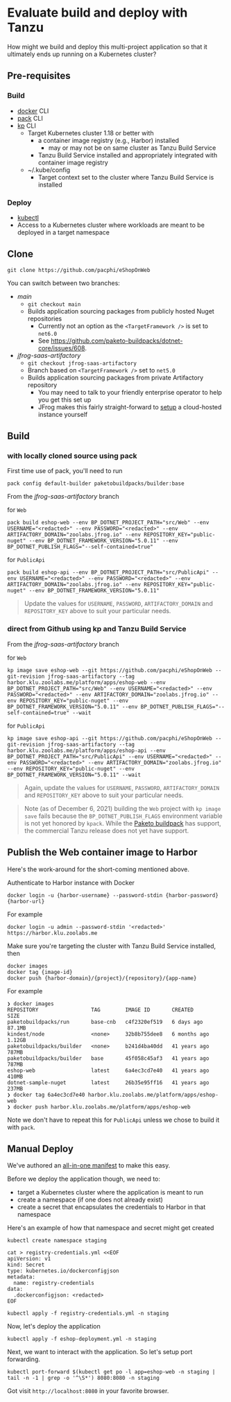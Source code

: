 # Evaluate build and deploy with Tanzu

How might we build and deploy this multi-project application so that it ultimately ends up running on a Kubernetes cluster?

## Pre-requisites

### Build

* [docker](https://docs.docker.com/get-docker/) CLI
* [pack](https://buildpacks.io/docs/tools/pack/#install) CLI
* [kp](https://github.com/vmware-tanzu/kpack-cli/releases) CLI
  * Target Kubernetes cluster 1.18 or better with
    * a container image registry (e.g., Harbor) installed
      * may or may not be on same cluster as Tanzu Build Service
    * Tanzu Build Service installed and appropriately integrated with container image registry
  * ~/.kube/config
    * Target context set to the cluster where Tanzu Build Service is installed

### Deploy

* [kubectl](https://kubernetes.io/docs/tasks/tools/#kubectl)
* Access to a Kubernetes cluster where workloads are meant to be deployed in a target namespace


## Clone

```
git clone https://github.com/pacphi/eShopOnWeb
```

You can switch between two branches:

* _main_
  * `git checkout main`
  * Builds application sourcing packages from publicly hosted Nuget repositories
    * Currently not an option as the `<TargetFramework />` is set to `net6.0`
    * See https://github.com/paketo-buildpacks/dotnet-core/issues/608.
* _jfrog-saas-artifactory_
  * `git checkout jfrog-saas-artifactory`
  * Branch based on `<TargetFramework />` set to `net5.0`
  * Builds application sourcing packages from private Artifactory repository
    * You may need to talk to your friendly enterprise operator to help you get this set up
    * JFrog makes this fairly straight-forward to [setup](https://jfrog.com/start-free/) a cloud-hosted instance yourself

## Build

### with locally cloned source using pack

First time use of pack, you'll need to run

```
pack config default-builder paketobuildpacks/builder:base
```

From the _jfrog-saas-artifactory_ branch

for `Web`

```
pack build eshop-web --env BP_DOTNET_PROJECT_PATH="src/Web" --env USERNAME="<redacted>" --env PASSWORD="<redacted>" --env ARTIFACTORY_DOMAIN="zoolabs.jfrog.io" --env REPOSITORY_KEY="public-nuget" --env BP_DOTNET_FRAMEWORK_VERSION="5.0.11" --env BP_DOTNET_PUBLISH_FLAGS="--self-contained=true"
```

for `PublicApi`

```
pack build eshop-api --env BP_DOTNET_PROJECT_PATH="src/PublicApi" --env USERNAME="<redacted>" --env PASSWORD="<redacted>" --env ARTIFACTORY_DOMAIN="zoolabs.jfrog.io" --env REPOSITORY_KEY="public-nuget" --env BP_DOTNET_FRAMEWORK_VERSION="5.0.11"
```

> Update the values for `USERNAME`, `PASSWORD`, `ARTIFACTORY_DOMAIN` and `REPOSITORY_KEY` above to suit your particular needs.


### direct from Github using kp and Tanzu Build Service

From the _jfrog-saas-artifactory_ branch

for `Web`

```
kp image save eshop-web --git https://github.com/pacphi/eShopOnWeb --git-revision jfrog-saas-artifactory --tag harbor.klu.zoolabs.me/platform/apps/eshop-web --env BP_DOTNET_PROJECT_PATH="src/Web" --env USERNAME="<redacted>" --env PASSWORD="<redacted>" --env ARTIFACTORY_DOMAIN="zoolabs.jfrog.io" --env REPOSITORY_KEY="public-nuget" --env BP_DOTNET_FRAMEWORK_VERSION="5.0.11" --env BP_DOTNET_PUBLISH_FLAGS="--self-contained=true" --wait
```

for `PublicApi`

```
kp image save eshop-api --git https://github.com/pacphi/eShopOnWeb --git-revision jfrog-saas-artifactory --tag harbor.klu.zoolabs.me/platform/apps/eshop-api --env BP_DOTNET_PROJECT_PATH="src/PublicApi" --env USERNAME="<redacted>" --env PASSWORD="<redacted>" --env ARTIFACTORY_DOMAIN="zoolabs.jfrog.io" --env REPOSITORY_KEY="public-nuget" --env BP_DOTNET_FRAMEWORK_VERSION="5.0.11" --wait
```

> Again, update the values for `USERNAME`, `PASSWORD`, `ARTIFACTORY_DOMAIN` and `REPOSITORY_KEY` above to suit your particular needs.

> Note (as of December 6, 2021) building the `Web` project with `kp image save` fails because the `BP_DOTNET_PUBLISH_FLAGS` environment variable is not yet honored by `kpack`.  While the [Paketo buildpack](https://github.com/paketo-buildpacks/dotnet-publish/pull/246) has support, the commercial Tanzu release does not yet have support.


## Publish the Web container image to Harbor

Here's the work-around for the short-coming mentioned above.

Authenticate to Harbor instance with Docker

```
docker login -u {harbor-username} --password-stdin {harbor-password} {harbor-url}
```

For example

```
docker login -u admin --password-stdin '<redacted>' https://harbor.klu.zoolabs.me
```

Make sure you're targeting the cluster with Tanzu Build Service installed, then

```
docker images
docker tag {image-id}
docker push {harbor-domain}/{project}/{repository}/{app-name}
```

For example

```
❯ docker images
REPOSITORY                 TAG        IMAGE ID       CREATED        SIZE
paketobuildpacks/run       base-cnb   c4f2320ef519   6 days ago     87.1MB
kindest/node               <none>     32b8b755dee8   6 months ago   1.12GB
paketobuildpacks/builder   <none>     b241d4ba40dd   41 years ago   787MB
paketobuildpacks/builder   base       45f058c45af3   41 years ago   787MB
eshop-web                  latest     6a4ec3cd7e40   41 years ago   410MB
dotnet-sample-nuget        latest     26b35e95ff16   41 years ago   237MB
❯ docker tag 6a4ec3cd7e40 harbor.klu.zoolabs.me/platform/apps/eshop-web
❯ docker push harbor.klu.zoolabs.me/platform/apps/eshop-web
```

Note we don't have to repeat this for `PublicApi` unless we chose to build it with `pack`.


## Manual Deploy

We've authored an [all-in-one manifest](eshop-deployment.yml) to make this easy.

Before we deploy the application though, we need to:

* target a Kubernetes cluster where the application is meant to run
* create a namespace (if one does not already exist)
* create a secret that encapsulates the credentials to Harbor in that namespace

Here's an example of how that namespace and secret might get created


```
kubectl create namespace staging

cat > registry-credentials.yml <<EOF
apiVersion: v1
kind: Secret
type: kubernetes.io/dockerconfigjson
metadata:
  name: registry-credentials
data:
  .dockerconfigjson: <redacted>
EOF

kubectl apply -f registry-credentials.yml -n staging
```

Now, let's deploy the application

```
kubectl apply -f eshop-deployment.yml -n staging
```

Next, we want to interact with the application.  So let's setup port forwarding.

```
kubectl port-forward $(kubectl get po -l app=eshop-web -n staging | tail -n -1 | grep -o '^\S*') 8080:8080 -n staging
```

Got visit `http://localhost:8080` in your favorite browser.

